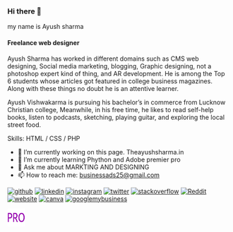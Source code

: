 ### Hi there 👋
my name is Ayush sharma
#### Freelance web designer 
Ayush Sharma has worked in different domains such as CMS web designing, Social media marketing, blogging, Graphic designing, not a photoshop expert kind of thing, and AR development. He is among the Top 6 students whose articles got featured in college business magazines. Along with these things no doubt he is an attentive learner. 

Ayush Vishwakarma is pursuing his bachelor’s in commerce from Lucknow Christian college, Meanwhile, in his free time, he likes to read self-help books, listen to podcasts, sketching, playing guitar, and exploring the local street food.


Skills: HTML / CSS / PHP 

- 🔭 I’m currently working on this page. Theayushsharma.in 
- 🌱 I’m currently learning Phython and Adobe premier pro 
- 💬 Ask me about MARKTING AND DESIGNING 
- 📫 How to reach me: businessads25@gmail.com 


[<img src='https://cdn.jsdelivr.net/npm/simple-icons@3.0.1/icons/github.svg' alt='github' height='40'>](https://github.com/UnknownGuy25)  [<img src='https://cdn.jsdelivr.net/npm/simple-icons@3.0.1/icons/linkedin.svg' alt='linkedin' height='40'>](https://www.linkedin.com/in/https://www.linkedin.com/in/ayush-vishwakarma-aka-sharma//)  [<img src='https://cdn.jsdelivr.net/npm/simple-icons@3.0.1/icons/instagram.svg' alt='instagram' height='40'>](https://www.instagram.com/https://www.instagram.com/realayushsharma25//)  [<img src='https://cdn.jsdelivr.net/npm/simple-icons@3.0.1/icons/twitter.svg' alt='twitter' height='40'>](https://twitter.com/https://twitter.com/sharmaayush25)  [<img src='https://cdn.jsdelivr.net/npm/simple-icons@3.0.1/icons/stackoverflow.svg' alt='stackoverflow' height='40'>](https://stackoverflow.com/users/https://stackoverflow.com/users/13582854/creative-mind)  [<img src='https://cdn.jsdelivr.net/npm/simple-icons@3.0.1/icons/reddit.svg' alt='Reddit' height='40'>](https://www.reddit.com/user/https://www.reddit.com/user/blog_man)  [<img src='https://cdn.jsdelivr.net/npm/simple-icons@3.0.1/icons/icloud.svg' alt='website' height='40'>](http://theayushsharma.in/)  [<img src='https://cdn.jsdelivr.net/npm/simple-icons@3.0.1/icons/canva.svg' alt='canva' height='40'>](https://www.canva.com/)  [<img src='https://cdn.jsdelivr.net/npm/simple-icons@3.0.1/icons/googlemybusiness.svg' alt='googlemybusiness' height='40'>](https://g.page/Ayush-Vishwakarma-designer?gm)  

<a href='https://github.com/pricing'><img src='https://raw.githubusercontent.com/acervenky/animated-github-badges/master/assets/pro.gif' width='40' height='40'></a> 

